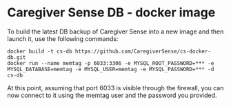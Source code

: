 # Caregiver Sense DB - docker image
 
To build the latest DB backup of Caregiver Sense into a new image and then launch it, use the following commands:

```
docker build -t cs-db https://github.com/CaregiverSense/cs-docker-db.git
docker run --name memtag -p 6033:3306 -e MYSQL_ROOT_PASSWORD=*** -e MYSQL_DATABASE=memtag -e MYSQL_USER=memtag -e MYSQL_PASSWORD=*** -d cs-db
```

At this point, assuming that port 6033 is visible through the firewall, you can now connect to it using the memtag user and the password you provided.


